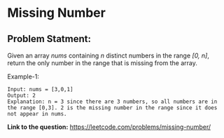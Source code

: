 # Missing Number
## **Problem Statment:**

Given an array *nums* containing *n* distinct numbers in the range *[0, n]*, return the only number in the range that is missing from the array.

Example-1:

```
Input: nums = [3,0,1]
Output: 2
Explanation: n = 3 since there are 3 numbers, so all numbers are in the range [0,3]. 2 is the missing number in the range since it does not appear in nums.
```

**Link to the question:** https://leetcode.com/problems/missing-number/